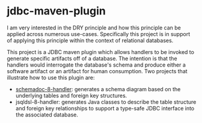 # jdbc-maven-plugin

I am very interested in the DRY principle and how this principle can be applied across numerous use-cases.  Specifically 
this project is in support of applying this principle within the context of relational databases.

This project is a JDBC maven plugin which allows handlers to be invoked to generate specific artifacts off of a database.
The intention is that the handlers would interrogate the database's schema and produce either a software artifact or an
artifact for human consumption.  Two projects that illustrate how to use this plugin are:
 
- [schemadoc-8-handler](https://github.com/graeme-lockley/schemadoc-8-handler): generates a schema diagram based on the underlying tables and foreign key structures.
- jsqldsl-8-handler: generates Java classes to describe the table structure and foreign key relationships to support a 
type-safe JDBC interface into the associated database.


